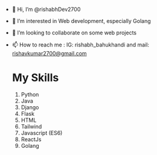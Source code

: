 - 👋 Hi, I’m @rishabhDev2700
- 👀 I’m interested in Web development, especially Golang
  
- 💞️ I’m looking to collaborate on some web projects
- 📫 How to reach me : IG: rishabh_bahukhandi and mail: rishavkumar2700@gmail.com
  # My Skills
  1) Python
  2) Java
  3) Django
  4) Flask
  5) HTML
  6) Tailwind
  7) Javascript (ES6)
  8) ReactJs
  9) Golang
<!---
rishabhDev2700/rishabhDev2700 is a ✨ special ✨ repository because its `README.md` (this file) appears on your GitHub profile.
You can click the Preview link to take a look at your changes.
--->
